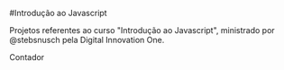 #Introdução ao Javascript

Projetos referentes ao curso "Introdução ao Javascript", ministrado por @stebsnusch pela Digital Innovation One.

Contador